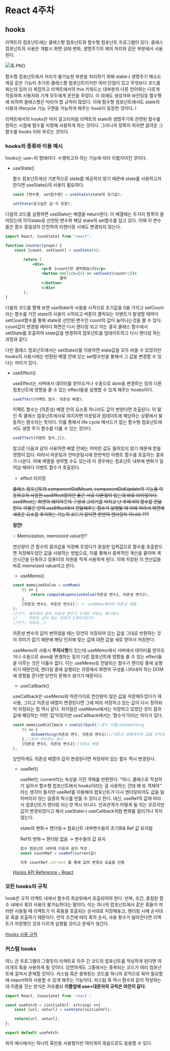 # React 4주차

## hooks

리액트의 컴포넌트에는 클래스형 컴포넌트와 함수형 컴포넌트 프로그램이 있다. 클래스 컴포넌트의 사용은 개발시 화면 상태 변화, 생명주기의 제어 처리와 같은 부분에서 사용된다. 

![훅.PNG](https://s3-us-west-2.amazonaws.com/secure.notion-static.com/a0a22cf2-756f-4f19-933c-fb36ae58fac6/%ED%9B%85.png)

함수형 컴포넌트에서 처리가 불가능한 부분을 처리하기 위해 state나 생명주기 메소드 제공 같은 기능이 추가된 클래스형 컴포넌트이지만 여러 단점이 있고 무엇보다 코드를 짜는데 있어 더 복잡하고 리액트에서의 this 키워드는 대부분의 다른 언어와는 다르게 작동하여 사용자와 기계 모두에게 혼란을 주었다. 이 외에도 생성자와 바인딩등 함수형에 비하여 클래스형은 따라야 할 규칙이 많았다. 이에 함수형 컴포넌트에서도 state의 사용과 lifecycle 기능 구현을 가능하게 해주는 hook이 등장한 것이다..!

리액트에서의 hooks은 마치 갈고리처럼 리액트의 state와 생명주기와 관련된 함수를 원하는 시점에 함수를 지정해 사용하게 하는 것이다. 그러니까 정확히 하자면 끌려온 그 함수를 hooks 이라 부르는 것이다. 

### hooks의 종류와 이용 예시

hooks는 use~의 형태이다. 수행하고자 하는 기능에 따라 이름지어진 것이다.

- useState()
    
    함수 컴포넌트에선 기본적으로 state를 제공하지 않기 때문에 state를 사용하고자 한다면 useState()의 사용이 필요하다. 
    
    ```jsx
    const [변수명, set함수명] = useState(state의 초기값);
    
    setState(넣고싶은 값:식 포함);
    ```
    

다음의 코드를 실행하면 useState는 배열을 return한다. 이 배열에는 두가지 항목이 들어있는데  각각state로 선언된 변수와 해당 state의 set함수를 담고 있다. 이때 이 변수들은 함수 동일성이 안전하여 리렌더링 시에도 변경되지 않는다. 

```jsx
import React, {useState} from "react";

function Counter(props) {
	const [count, setCount] = useState(0);

		return (
			<div>
				<p>총 {count}번 클릭했습니다</p>
				<button onClick={() => setCount(count+1)}>
						클릭
				</button>
				</div>
		);
}
```

다음의 코드를 함께 보면 useState의 사용을 시작으로 초기값을 0을 가지고 setCount라는 함수를 가진 state의 사용이 시작되고 버튼이 클릭되는 이벤트가 발생할 때마다 setCount함수를 통해 state로 선언된 변수인 count의 값이 늘어나는것을 볼 수 있다. count값이 변경될 때마다 화면은 다시 렌더링 되고 이는 결국 클래스 함수에서 setState를 호출하여 state값을 변경하여 컴포넌트를 업데이트하고 다시 렌더링 하는 과정과 같다. 

다만 클래스 컴포넌트에서는 setState()를 이용하면 state값을 모두 바꿀 수 있었지만 hooks의 사용시에는 반환된 배열 안에 있는 set함수만을 통해서 그 값을 변경할 수 있다는 차이가 있다.

- useEffect()
    
    useEffect는 서버에서 데이터를 받아오거나 수동으로 dom을 변경하는 등의 다른 컴포넌트에 영향을 줄 수 있는 effect들을 실행할 수 있게 해주는 hooks이다. 
    
    ```jsx
    useEffect(이펙트 함수, 의존성 배열);
    ```
    
    이펙트 함수는 (의존성) 배열 안의 요소중 하나라도 값이 변한다면 호출된다. 이 말인 즉 클래스 컴포넌트에서로 따지자면 마운팅과 업데이트에 해당하는 상황에서 발동하는 함수라는 뜻이다. 이를 통해서 life cycle 메서드가 없는 함수형 컴포넌트에서도 생명 주기 함수를 다룰 수 있는 것이다.
    
    ```jsx
    useEffect(이벤트 함수,[]);
    ```
    
    참고로 다음과 같이 사용하면 배열 안에는 어떠한 값도 들어있지 않기 때문에 받을 영향이 없다. 따라서 마운팅과 언마운팅시에 한번씩만 이벤트 함수를 호출하는 결과가 나온다. 아예 배열을 생략할 수도 있는데 이 경우에는 컴포넌트 내부에 변화가 일어날 때마다 이벤트 함수가 호출된다.
    
    - effect 타이밍
    
    ~~클래스 컴포넌트의 componentDidMount, componentDidUpdate의 기능을 이용하고자 사용한 useEffect였지만 둘은 서로 다른점이 있는데 바로 타이밍이다. useEffect는 화면의 레이아웃의 구성과 그리기를 마치고 난 후에서야 함수를 전달한다. 이말은 만약 useEffect에서 전달해주는 함수가 실행될 때 이에 따라서 화면에 새로운 요소를 추가하는 기능의 코드가 있다면 한번의 렌더링이 아니라 ???~~ 
    
    **잠깐!**
    
    <aside>
    💡 Memoization, memoized value란?
    
    </aside>
    
    연산량이 큰 함수의 결과값을 저장해 두었다가 동일한 입력값으로 함수를 호출받으면 저장해두었던 값을 사용하는 방법으로, 이를 통해서 중복적인 계산을 줄이며 계산시간을 단축하고 컴퓨터의 자원을 적게 사용하게 된다. 이때 저장된 이 연산값을 바로 memoized value라고 한다.
    
    - useMemo()
    
    ```jsx
    const memoizedValue = useMumo(
    	() => {
    		return computeExpensiveValue(의존성 변수1, 의존성 변수2);
    	},
    	[의존성 변수1, 의존성 변수2]// <- useMemo에서의 의존성 배열
    );
    //???: 예시에서 굳이 의존성 변수가 두개인 이유는 예시에서 
    //     저장된 값이 받는 인자가 2개라서인가?
    //???: 아마도..?
    ```
    
    의존성 변수의 값이 변하였을 때는 당연히 저장되어 있는 값을 그대로 반환하는 것이 의미가 없기 때문에 해당 인자에 맞는 값에 대한 값을 새로 받아서 저장한다.
    
    useMemo의 사용시 **주의사항**이 있는데 useMemo에서 서버에서 데이터를 받아오거나 수동으로 dom을 변경하는 등의 다른 컴포넌트에 영향을 줄 수 있는 effect들을 다루는 것은 다룰수 없다. 이는 useMemo로 전달되는 함수가 렌더링 중에 실행되기 때문인데, 렌더링 중에 실행되는 과정에서 화면의 구성을 나타내야 하는 DOM에 영향을 준다면 당연히 문제가 생기기 때문이다.
    
    - useCallback()
    
    useCallback은 useMemo와 마찬가지로 연산량이 많은 값을 저장해두었다가 재사용, 그리고 의존성 배열이 변경된다면 그에 따라 저장하고 있는 값이 다시 정의되어 저장되는 점 역시 같다. 차이점은 useMemo에서는 저장하고 있었던 것이 결과 값에 해당하는 어떤 ‘값’이었지만 useCallback에서는 ‘함수식’이라는 차이가 있다.
    
    ```jsx
    const memoizedCallback = useCallback(//함수 이름:doSomething
    	() => {
    		doSomething(의존성 변수, 의존성 변수2);//의존성 배열에서의 값을 인자로 
    	},//받아 처리하는 함수
    	[의존성 변수1, 의존성 변수2]//의존성 배열
    );
    ```
    
    당연하게도 의존성 배열의 값이 변경된다면 저장되어 있는 함수 역시 변경된다.
    
    - useRef()
        
        useRef는 current라는 속성을 가진 객체를 반환한다. “아니, 클래스로 작성하기 싫어서 함수형 컴포넌트에서 hooks이라는 걸 사용하는 건데 왜 또 객체야” 라는 생각이 들지만 useRef를 이용해야 컴포넌트가 다시 렌더링되어도 값을 잃어버리지 않는 일종의 박스를 만들 수 있다고 한다. 대신, useRef의 값에 따라서 컴포넌트가 렌더링 되는것 역시 아니다. 인과관계가 어떻게 될 지는 모르지만 값이 변경되었다고 해서 useState나 useCallback처럼 변화를 알리거나 하지 않는다.
        
        state의 변화→ 렌더링→ 컴포넌트 내부변수들의 초기화& Ref 값 유지됨
        
        Ref의 변화→ 렌더링 없음 → 변수들의 값 유지
        
        ```jsx
        함수 컴포넌트 내부에 다음과 같이 작성
        const countRef = useRef(current값)
        
        이후 countRef.current 를 통해 값의 변경과 호출을 진행
        ```
        
    
    [Hooks API Reference - React](https://ko.reactjs.org/docs/hooks-reference.html)
    

### 모든 hooks의 규칙

 hook은 오직 리액트 내에서 함수의 최상위에서 호출되어야 한다. 반복, 조건, 중첩된 함수 내에서 훅의 사용이 불가능하다는 말이다. 이는 하나의 컴포넌트에서 같은 훅들이 여러번 사용될 때 리액트가 이 훅들을 호출되는 순서대로 저장해놓고, 렌더링 시에 순서대로 훅을 호출하기 때문이다. 만약 조건에 따라 훅의 순서, 사용 횟수가 달라진다면  리액트가 저장했던 것과 다르게 실행될 것이고 문제가 생긴다. 

[Hooks 사용 규칙](https://kwangsunny.tistory.com/10)

### 커스텀 hooks

여느 큰 프로그램이 그렇듯이 리액트로 아주 긴 코드의 컴포넌트를 작성하게 된다면 여러개의 훅을 사용하게 될 것이다. 당연하게도 그중에서는 중복되는 코드가 여러 컴포넌트에 걸쳐서 존재할 것이다. 커스텀 훅은 중복된는 코드를 하나의 로직으로 묶어 필요할 때 import하여 사용할 수 있게 해주는 기능이다. 커스텀 훅 역시 함수와 같이 작성하는데 이름을 짓는 방식은 자유롭되 **이름앞에 use+대문자의 규칙은 여전히 같다.**

```jsx
import React, {usestate} from 'react';

const useFetch = (initialUrl: srtring) =>{
	const [url, seturl] = useState(initialUrl);

	return[url, seturl];
};

export default useFetch;
```

위의 예시에서는 하나의 훅만을 사용했지만 여러개의 묶음으로도 응용할 수 있다.